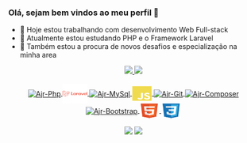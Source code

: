 ### Olá, sejam bem vindos ao meu perfil 👋

- 🔭 Hoje estou trabalhando com desenvolvimento Web Full-stack
- 🌱 Atualmente estou estudando PHP e o Framework Laravel 
- 💬 Também estou a procura de novos desafios e especialização na minha area

<div align="center">
  <a href="https://github.com/AilsonsJunior">
  <img height="180em" src="https://github-readme-stats.vercel.app/api?username=Ailsonsjunior&show_icons=true&theme=dark&include_all_commits=true&count_private=true"/>
  <img height="180em" src="https://github-readme-stats.vercel.app/api/top-langs/?username=Ailsonsjunior&layout=compact&langs_count=7&theme=dark"/>
</div>

<div align="center" style="display: inline_block"><br>
  <img align="center" alt="Ajr-Php" height="30" width="40" src="https://cdn.jsdelivr.net/gh/devicons/devicon/icons/php/php-plain.svg">
  <img align="center" alt="Ajr-Laravel" height="40" width="50" src="https://github.com/devicons/devicon/blob/v2.16.0/icons/laravel/laravel-original-wordmark.svg">
  <img align="center" alt="Ajr-MySql" height="30" width="40" src="https://cdn.jsdelivr.net/gh/devicons/devicon/icons/mysql/mysql-original.svg">
  <img align="center" alt="Ajr-Js" height="30" width="40" src="https://raw.githubusercontent.com/devicons/devicon/master/icons/javascript/javascript-plain.svg">
  <img align="center" alt="Ajr-Git" height="30" width="40" src="https://cdn.jsdelivr.net/gh/devicons/devicon/icons/git/git-plain-wordmark.svg">
  <img align="center" alt="Ajr-Composer" height="30" width="40" src="https://cdn.jsdelivr.net/gh/devicons/devicon/icons/composer/composer-original.svg">
  <img align="center" alt="Ajr-Bootstrap" height="30" width="40" src="https://cdn.jsdelivr.net/gh/devicons/devicon/icons/bootstrap/bootstrap-original-wordmark.svg">
  <img align="center" alt="Ajr-HTML" height="30" width="40" src="https://raw.githubusercontent.com/devicons/devicon/master/icons/html5/html5-original.svg">
  <img align="center" alt="Ajr-CSS" height="30" width="40" src="https://raw.githubusercontent.com/devicons/devicon/master/icons/css3/css3-original.svg">
</div>
<br>
<div align="center"> 
  <a href="https://instagram.com/umargonauta" target="_blank"><img src="https://img.shields.io/badge/-Instagram-%23E4405F?style=for-the-badge&logo=instagram&logoColor=white" target="_blank"></a> 
  <a href="https://www.linkedin.com/in/ailsonjunior/" target="_blank"><img src="https://img.shields.io/badge/-LinkedIn-%230077B5?style=for-the-badge&logo=linkedin&logoColor=white" target="_blank"></a> 
</div>
